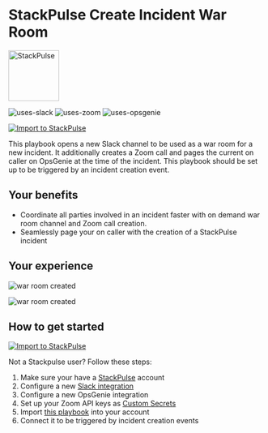 # StackPulse Create Incident War Room

<img src="../../images/stackpulse.png" width="100" alt="StackPulse">

![uses-slack](https://img.shields.io/static/v1?label=uses&message=Slack&style=flat&logo=slack&color=4A154B)
![uses-zoom](https://img.shields.io/static/v1?label=uses&message=Zoom&style=flat&logo=zoom&color=2D8CFF)
![uses-opsgenie](https://img.shields.io/static/v1?label=uses&message=OpsGenie&style=flat&logo=opsgenie&color=0052CC)

[![Import to StackPulse](../../images/open_in_stackpulse.svg)](https://app.stackpulse.io/playbook/create#https://github.com/stackpulse/playbooks/blob/master/stackpulse/create-incident-war-room/playbook.yaml)

This playbook opens a new Slack channel to be used as a war room for a new incident.
It additionally creates a Zoom call and pages the current on caller on OpsGenie at the time of the incident.
This playbook should be set up to be triggered by an incident creation event.

## Your benefits

- Coordinate all parties involved in an incident faster with on demand war room channel and Zoom call creation.
- Seamlessly page your on caller with the creation of a StackPulse incident

## Your experience

![war room created](../../images/war_room.gif)

![war room created](../../images/war_room_created.png)

## How to get started

[![Import to StackPulse](../../images/open_in_stackpulse.svg)](https://app.stackpulse.io/playbook/create#https://github.com/stackpulse/playbooks/blob/master/stackpulse/create-incident-war-room/playbook.yaml)

Not a Stackpulse user? Follow these steps:

1. Make sure your have a [StackPulse](https://stackpulse.com/get-started) account
2. Configure a new [Slack integration](https://docs.stackpulse.io/getting_started/#step-3-configure-a-new-slack-integration)
3. Configure a new OpsGenie integration
4. Set up your Zoom API keys as [Custom Secrets](https://docs.stackpulse.io/integrations/#custom-integrations-secrets)
5. Import [this playbook](https://app.stackpulse.io/playbooks) into your account
6. Connect it to be triggered by incident creation events
